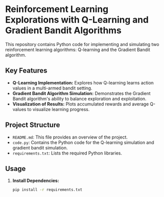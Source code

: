 # Reinforcement Learning Explorations with Q-Learning and Gradient Bandit Algorithms

This repository contains Python code for implementing and simulating two reinforcement learning algorithms: Q-learning and the Gradient Bandit algorithm.

## Key Features

- **Q-Learning Implementation:** Explores how Q-learning learns action values in a multi-armed bandit setting.
- **Gradient Bandit Algorithm Simulation:** Demonstrates the Gradient Bandit algorithm's ability to balance exploration and exploitation.
- **Visualization of Results:** Plots accumulated rewards and average Q-values to visualize learning progress.

## Project Structure

- `README.md`: This file provides an overview of the project.
- `code.py`: Contains the Python code for the Q-learning simulation and gradient bandit simulation.
- `requirements.txt`: Lists the required Python libraries.

## Usage

1. **Install Dependencies:**
   ```bash
   pip install -r requirements.txt
